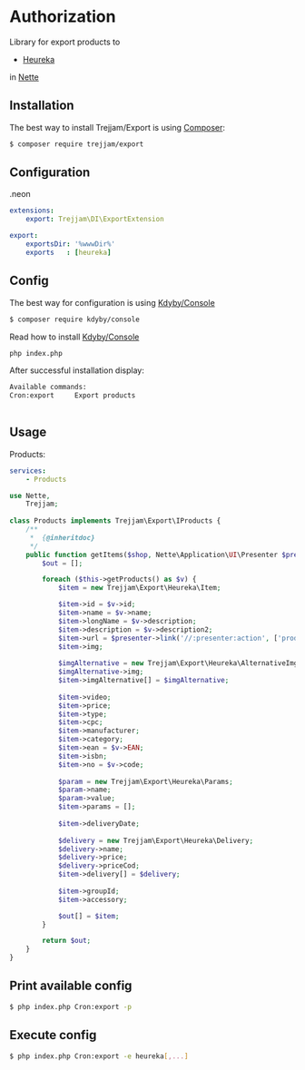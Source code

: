 Authorization
=============

Library for export products to 
- [Heureka](http://www.heureka.cz/)

in [Nette](http://nette.org)

Installation
------------

The best way to install Trejjam/Export is using  [Composer](http://getcomposer.org/):

```sh
$ composer require trejjam/export
```

Configuration
-------------

.neon
```yml
extensions:
	export: Trejjam\DI\ExportExtension

export:
	exportsDir: '%wwwDir%'
    exports   : [heureka]
```
Config
------

The best way for configuration is using [Kdyby/Console](https://github.com/kdyby/console)

```sh
$ composer require kdyby/console
```

Read how to install [Kdyby/Console](https://github.com/Kdyby/Console/blob/master/docs/en/index.md)

```sh
php index.php
```

After successful installation display:

```sh
Available commands:
Cron:export     Export products
	
```

Usage
-----

Products:

```yml
services:
	- Products
```

```php
use Nette,
	Trejjam;
	
class Products implements Trejjam\Export\IProducts {
	/**
     *  {@inheritdoc}
     */
    public function getItems($shop, Nette\Application\UI\Presenter $presenter) {
        $out = [];

        foreach ($this->getProducts() as $v) {
            $item = new Trejjam\Export\Heureka\Item;

            $item->id = $v->id;
            $item->name = $v->name;
            $item->longName = $v->description;
            $item->description = $v->description2;
            $item->url = $presenter->link('//:presenter:action', ['productId' => $v->id,]);
            $item->img;
            
			$imgAlternative = new Trejjam\Export\Heureka\AlternativeImg;
            $imgAlternative->img;
            $item->imgAlternative[] = $imgAlternative;
   
            $item->video;
            $item->price;
            $item->type;
            $item->cpc;
            $item->manufacturer;
            $item->category;
            $item->ean = $v->EAN;
            $item->isbn;
            $item->no = $v->code;
   
            $param = new Trejjam\Export\Heureka\Params;
            $param->name;
            $param->value;
            $item->params = [];
   
            $item->deliveryDate;
   
            $delivery = new Trejjam\Export\Heureka\Delivery;
            $delivery->name;
            $delivery->price;
            $delivery->priceCod;
            $item->delivery[] = $delivery;
            
            $item->groupId;
            $item->accessory;

            $out[] = $item;
        }

        return $out;
    }
}
```

Print available config
----------------------
```sh
$ php index.php Cron:export -p
```

Execute config
----------------------
```sh
$ php index.php Cron:export -e heureka[,...]
```
